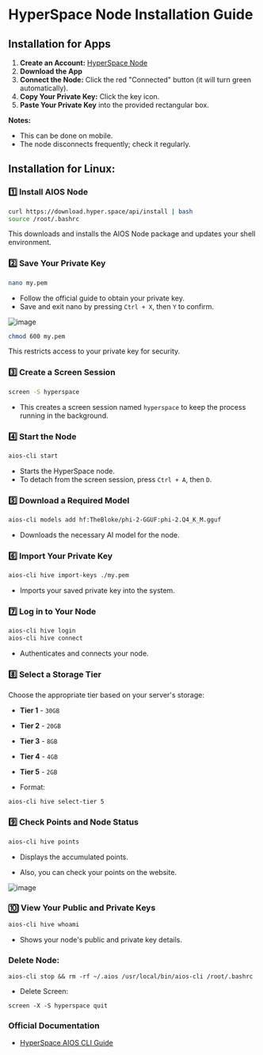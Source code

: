 # HyperSpace Node Installation Guide

## Installation for Apps
1. **Create an Account:** [HyperSpace Node](https://node.hyper.space/)
2. **Download the App**
3. **Connect the Node:** Click the red "Connected" button (it will turn green automatically).
4. **Copy Your Private Key:** Click the key icon.
5. **Paste Your Private Key** into the provided rectangular box.

**Notes:**
- This can be done on mobile.
- The node disconnects frequently; check it regularly.



## Installation for Linux:

### 1️⃣ Install AIOS Node
```sh
curl https://download.hyper.space/api/install | bash
source /root/.bashrc
```
This downloads and installs the AIOS Node package and updates your shell environment.

### 2️⃣ Save Your Private Key
```sh
nano my.pem
```
- Follow the official guide to obtain your private key.
- Save and exit nano by pressing `Ctrl + X`, then `Y` to confirm.

![image](https://github.com/user-attachments/assets/218e2abb-917a-4d6c-a72c-832e0a18cfff)
  
```sh
chmod 600 my.pem
```
This restricts access to your private key for security.

### 3️⃣ Create a Screen Session
```sh
screen -S hyperspace
```
- This creates a screen session named `hyperspace` to keep the process running in the background.

### 4️⃣ Start the Node
```sh
aios-cli start
```
- Starts the HyperSpace node.
- To detach from the screen session, press `Ctrl + A`, then `D`.

### 5️⃣ Download a Required Model
```sh
aios-cli models add hf:TheBloke/phi-2-GGUF:phi-2.Q4_K_M.gguf
```
- Downloads the necessary AI model for the node.

### 6️⃣ Import Your Private Key
```sh
aios-cli hive import-keys ./my.pem
```
- Imports your saved private key into the system.

### 7️⃣ Log in to Your Node
```sh
aios-cli hive login
aios-cli hive connect
```
- Authenticates and connects your node.

### 8️⃣ Select a Storage Tier
Choose the appropriate tier based on your server's storage:
- **Tier 1** - `30GB`
- **Tier 2** - `20GB`
- **Tier 3** - `8GB`
- **Tier 4** - `4GB`
- **Tier 5** - `2GB`

- Format: 
```sh
aios-cli hive select-tier 5
```

### 9️⃣ Check Points and Node Status
```sh
aios-cli hive points
```
- Displays the accumulated points.

- Also, you can check your points on the website.
  
![image](https://github.com/user-attachments/assets/4bcd39d1-087e-46de-b185-b9b37f54a2d7)


### 🔟 View Your Public and Private Keys
```sh
aios-cli hive whoami
```
- Shows your node's public and private key details.


### Delete Node:
```
aios-cli stop && rm -rf ~/.aios /usr/local/bin/aios-cli /root/.bashrc
```
- Delete Screen:
```
screen -X -S hyperspace quit
```


### Official Documentation
- [HyperSpace AIOS CLI Guide](https://github.com/hyperspaceai/aios-cli?tab=readme-ov-file)
